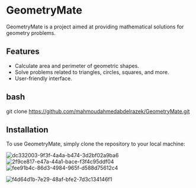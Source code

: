 # GeometryMate

GeometryMate is a project aimed at providing mathematical solutions for geometry problems.

## Features

- Calculate area and perimeter of geometric shapes.
- Solve problems related to triangles, circles, squares, and more.
- User-friendly interface.
## bash
git clone https://github.com/mahmoudahmedabdelrazek/GeometryMate.git

## Installation

To use GeometryMate, simply clone the repository to your local machine:

![dc332003-9f3f-4a4a-b474-3d2bf02a9ba6](https://github.com/mahmoudahmedabdelrazek/GeometryMate/assets/58705759/d1296389-0cb4-47a9-b57e-97cdb7f00d82)
![2f9ce817-e47a-44a1-bace-f3f4c95ddf04](https://github.com/mahmoudahmedabdelrazek/GeometryMate/assets/58705759/18d95b13-68b0-41fb-83f3-af0533759b37)
![fee91b4c-86d3-4984-965f-d588d75612c4](https://github.com/mahmoudahmedabdelrazek/GeometryMate/assets/58705759/9033c5bb-7e85-43fd-9a0b-a59e30fe6252)

![f4d64d1b-7e29-48af-bfe2-7d3c134146f1](https://github.com/mahmoudahmedabdelrazek/GeometryMate/assets/58705759/08bbc557-d406-48d2-81a1-3725ad3394ab)



